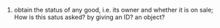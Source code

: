 1) obtain the status of any good, i.e. its owner and whether it is on sale;
How is this satus asked? by giving an ID? an object?
